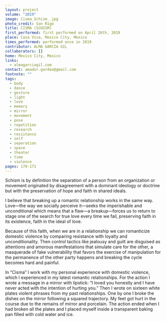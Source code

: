 ```yaml
---
layout: project
volume: "2019"
image: Cisma_Schism_.jpg
photo_credit: San Rigo
title: CISMA (SCHISM)
first_performed: first performed on April 26th, 2019
place: Casa Viva, Mexico City, Mexico
times_performed: performed once in 2019
contributor: ALMA GARCÍA GIL
collaborators: []
home: Mexico City, Mexico
links:
  - almagarciagil.com
contact: amador.gardea@gmail.com
footnote: ""
tags:
  - body
  - dance
  - gesture
  - light
  - love
  - memory
  - mirror
  - movement
  - pose
  - repetition
  - research
  - resistance
  - self
  - seperation
  - space
  - theater
  - time
  - violence
pages: 170-171
---
```


Schism is by definition the separation of a person from an organization or movement originated by disagreement with a dominant ideology or doctrine but with the preservation of hope and faith in shared ideals.

I believe that breaking up a romantic relationship works in the same way. Love—the way we socially perceive it—seeks the imperishable and unconditional which means that a flaw—a breakup—forces us to return to stage one of the search for true love every time we fail, preserving faith in its existence, faith in the ideal of love.

Because of this faith, when we are in a relationship we can romanticize domestic violence by comparing resistance with loyalty and unconditionality. Then control tactics like jealousy and guilt are disguised as attentions and amorous manifestations that simulate care for the other, a masquerade of fake vulnerability that favors the exercise of manipulation for the permanence of the other party happens and breaking the cycle becomes hard and painful.

In “Cisma” I work with my personal experience with domestic violence, which I experienced in my latest romantic relationships. For the action I wrote a message in a mirror with lipstick: “I loved you honestly and I have never acted with the intention of hurting you.” Then I wrote on sixteen white plates violent phrases from my past relationships. One by one I broke the dishes on the mirror following a squared trajectory. My feet got hurt in the course due to the remains of mirror and porcelain. The action ended when I had broken all the plates and I placed myself inside a transparent baking pan filled with cold water and ice.
